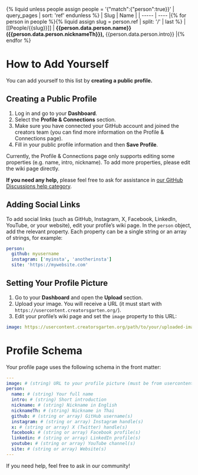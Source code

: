 {% liquid
unless people
  assign people = '{"match":{"person":true}}' | query_pages | sort: 'ref'
endunless
%}
| Slug | Name |
| ----- | ---- |{% for person in people %}{% liquid
assign slug = person.ref | split: '/' | last
%}
| [[People/{{slug}}]] | **{{person.data.person.name}} ({{person.data.person.nicknameTh}}),** {{person.data.person.intro}} |{% endfor %}

# How to Add Yourself

You can add yourself to this list by **creating a public profile.**

## Creating a Public Profile

1. Log in and go to your **Dashboard**.
2. Select the **Profile & Connections** section.
3. Make sure you have connected your GitHub account and joined the creators team (you can find more information on the Profile & Connections page).
4. Fill in your public profile information and then **Save Profile**.

Currently, the Profile & Connections page only supports editing some properties (e.g. name, intro, nickname). To add more properties, please edit the wiki page directly.

**If you need any help,** please feel free to ask for assistance in [our GitHub Discussions help category](https://github.com/orgs/creatorsgarten/discussions/categories/help).

## Adding Social Links

To add social links (such as GitHub, Instagram, X, Facebook, LinkedIn, YouTube, or your website), edit your profile’s wiki page. In the `person` object, add the relevant property. Each property can be a single string or an array of strings, for example:

```yaml
person:
  github: myusername
  instagram: ['myinsta', 'anotherinsta']
  site: 'https://mywebsite.com'
```

## Setting Your Profile Picture

1. Go to your **Dashboard** and open the **Upload** section.
2. Upload your image. You will receive a URL (it must start with `https://usercontent.creatorsgarten.org/`).
3. Edit your profile’s wiki page and set the `image` property to this URL:

```yaml
image: https://usercontent.creatorsgarten.org/path/to/your/uploaded-image.png
```

# Profile Schema

Your profile page uses the following schema in the front matter:

```yaml
---
image: # (string) URL to your profile picture (must be from usercontent.creatorsgarten.org)
person:
  name: # (string) Your full name
  intro: # (string) Short introduction
  nickname: # (string) Nickname in English
  nicknameTh: # (string) Nickname in Thai
  github: # (string or array) GitHub username(s)
  instagram: # (string or array) Instagram handle(s)
  x: # (string or array) X (Twitter) handle(s)
  facebook: # (string or array) Facebook profile(s)
  linkedin: # (string or array) LinkedIn profile(s)
  youtube: # (string or array) YouTube channel(s)
  site: # (string or array) Website(s)
---
```

If you need help, feel free to ask in our community!
